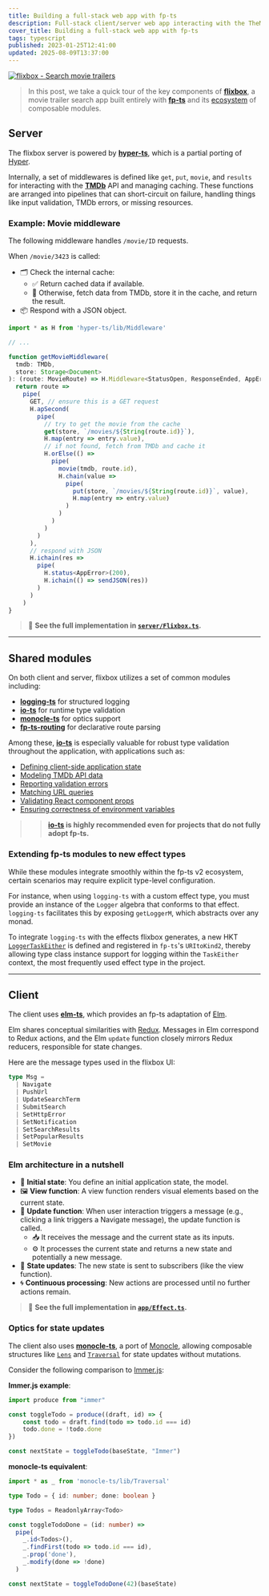 ```yaml
---
title: Building a full-stack web app with fp-ts
description: Full-stack client/server web app interacting with the TheMovieDB API
cover_title: Building a full-stack web app with fp-ts
tags: typescript
published: 2023-01-25T12:41:00
updated: 2025-08-09T13:37:00
---
```


[![flixbox - Search movie trailers](./flixbox.jpg)](https://tetsuo.github.io/wr/flixbox.html)

> In this post, we take a quick tour of the key components of [**flixbox**](https://www.github.com/tetsuo/flixbox), a movie trailer search app built entirely with [**fp-ts**](https://gcanti.github.io/fp-ts/) and its [ecosystem](https://gcanti.github.io/fp-ts/ecosystem/) of composable modules.

## Server

The flixbox server is powered by [**hyper-ts**](https://github.com/DenisFrezzato/hyper-ts), which is a partial porting of [Hyper](https://hyper.wickstrom.tech/).

Internally, a set of middlewares is defined like `get`, `put`, `movie`, and `results` for interacting with the [**TMDb**](https://www.themoviedb.org/) API and managing caching. These functions are arranged into pipelines that can short-circuit on failure, handling things like input validation, TMDb errors, or missing resources.

### Example: Movie middleware

The following middleware handles `/movie/ID` requests.

When `/movie/3423` is called:

* 🗂️ Check the internal cache:
  * ✅ Return cached data if available.
  * 🔄 Otherwise, fetch data from TMDb, store it in the cache, and return the result.
* 📦 Respond with a JSON object.

```typescript
import * as H from 'hyper-ts/lib/Middleware'

// ...

function getMovieMiddleware(
  tmdb: TMDb,
  store: Storage<Document>
): (route: MovieRoute) => H.Middleware<StatusOpen, ResponseEnded, AppError, void> {
  return route =>
    pipe(
      GET, // ensure this is a GET request
      H.apSecond(
        pipe(
          // try to get the movie from the cache
          get(store, `/movies/${String(route.id)}`),
          H.map(entry => entry.value),
          // if not found, fetch from TMDb and cache it
          H.orElse(() =>
            pipe(
              movie(tmdb, route.id),
              H.chain(value =>
                pipe(
                  put(store, `/movies/${String(route.id)}`, value),
                  H.map(entry => entry.value)
                )
              )
            )
          )
        )
      ),
      // respond with JSON
      H.ichain(res =>
        pipe(
          H.status<AppError>(200),
          H.ichain(() => sendJSON(res))
        )
      )
    )
}
```

> 📄 **See the full implementation in [`server/Flixbox.ts`](https://github.com/tetsuo/flixbox/blob/0.0.7/src/server/Flixbox.ts).**

---

## Shared modules

On both client and server, flixbox utilizes a set of common modules including:

- [**logging-ts**](https://github.com/gcanti/logging-ts/) for structured logging
- [**io-ts**](https://github.com/gcanti/io-ts) for runtime type validation
- [**monocle-ts**](https://github.com/gcanti/monocle-ts) for optics support
- [**fp-ts-routing**](https://github.com/gcanti/fp-ts-routing) for declarative route parsing

Among these, [**io-ts**](https://github.com/gcanti/io-ts/) is especially valuable for robust type validation throughout the application, with applications such as:

* [Defining client-side application state](https://github.com/tetsuo/flixbox/blob/0.0.7/src/app/Model.ts)
* [Modeling TMDb API data](https://github.com/tetsuo/flixbox/tree/0.0.7/src/tmdb/model)
* [Reporting validation errors](https://github.com/tetsuo/flixbox/blob/0.0.7/src/server/Error.ts#L17)
* [Matching URL queries](https://github.com/tetsuo/flixbox/blob/0.0.7/src/app/Router.ts#L5)
* [Validating React component props](https://github.com/tetsuo/flixbox/blob/0.0.7/src/app/components/Layout.tsx#L77)
* [Ensuring correctness of environment variables](https://github.com/tetsuo/flixbox/blob/0.0.7/src/server/index.ts#L72)

>> **[io-ts](https://github.com/gcanti/io-ts) is highly recommended even for projects that do not fully adopt fp-ts.**

### Extending fp-ts modules to new effect types

While these modules integrate smoothly within the fp-ts v2 ecosystem, certain scenarios may require explicit type-level configuration.

For instance, when using `logging-ts` with a custom effect type, you must provide an instance of the `Logger` algebra that conforms to that effect. `logging-ts` facilitates this by exposing `getLoggerM`, which abstracts over any monad.

To integrate `logging-ts` with the effects flixbox generates, a new HKT [`LoggerTaskEither`](https://github.com/tetsuo/flixbox/blob/0.0.7/src/logging/TaskEither.ts) is defined and registered in `fp-ts`'s `URItoKind2`, thereby allowing type class instance support for logging within the `TaskEither` context, the most frequently used effect type in the project.

---

## Client

The client uses [**elm-ts**](https://github.com/gcanti/elm-ts), which provides an fp-ts adaptation of [Elm](https://elm-lang.org/).

Elm shares conceptual similarities with [Redux](https://redux.js.org/understanding/history-and-design/prior-art). Messages in Elm correspond to Redux actions, and the Elm `update` function closely mirrors Redux reducers, responsible for state changes.

Here are the message types used in the flixbox UI:

```typescript
type Msg =
  | Navigate
  | PushUrl
  | UpdateSearchTerm
  | SubmitSearch
  | SetHttpError
  | SetNotification
  | SetSearchResults
  | SetPopularResults
  | SetMovie
```

### Elm architecture in a nutshell

* 📄 **Initial state**: You define an initial application state, the model.
* 🖼️ **View function**: A view function renders visual elements based on the current state.
* 🔁 **Update function**: When user interaction triggers a message (e.g., clicking a link triggers a Navigate message), the update function is called.
  * 📥 It receives the message and the current state as its inputs.
  * ⚙️ It processes the current state and returns a new state and potentially a new message.
* 🔄 **State updates**: The new state is sent to subscribers (like the view function).
* 🌀 **Continuous processing**: New actions are processed until no further actions remain.

> 📄 **See the full implementation in [`app/Effect.ts`](https://github.com/tetsuo/flixbox/blob/0.0.7/src/app/Effect.ts).**

### Optics for state updates

The client also uses [**monocle-ts**](https://www.github.com/gcanti/monocle-ts), a port of [Monocle](https://www.optics.dev/Monocle/), allowing composable structures like [`Lens`](https://gcanti.github.io/monocle-ts/modules/Lens.ts.html) and [`Traversal`](https://gcanti.github.io/monocle-ts/modules/Traversal.ts.html) for state updates without mutations.

Consider the following comparison to [Immer.js](https://immerjs.github.io/immer/):

**Immer.js example**:

```javascript
import produce from "immer"

const toggleTodo = produce((draft, id) => {
    const todo = draft.find(todo => todo.id === id)
    todo.done = !todo.done
})

const nextState = toggleTodo(baseState, "Immer")
```

**monocle-ts equivalent**:

```typescript
import * as _ from 'monocle-ts/lib/Traversal'

type Todo = { id: number; done: boolean }

type Todos = ReadonlyArray<Todo>

const toggleTodoDone = (id: number) =>
  pipe(
    _.id<Todos>(),
    _.findFirst(todo => todo.id === id),
    _.prop('done'),
    _.modify(done => !done)
  )

const nextState = toggleTodoDone(42)(baseState)
```
